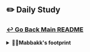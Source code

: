 ## ✏️ Daily Study
### [↩ Go Back Main README](https://github.com/3rd-PJ-Spring/Checkpoint?tab=readme-ov-file#%EF%B8%8F-daily-study)
<details>
  <summary><b>👩‍🦲Mabbakk's footprint</b></summary>
	<details>
		<summary><b>ㅤ25/01/23/목:</b></summary>	
		ㅤㅤㅤ내용
	</details>
	<details>
		<summary><b>ㅤ25/01/22/수:</b></summary>	
		ㅤㅤㅤ내용
	</details>
	<details>
		<summary><b>ㅤ25/01/21/화:</b></summary>	
		ㅤㅤㅤ내용
	</details>
	<details>
		<summary><b>ㅤ25/01/20/월:</b></summary>	
		ㅤㅤㅤ내용
	</details>
	<details>
		<summary><b>ㅤ25/01/17/금:</b></summary>	
		ㅤㅤㅤ내용
	</details>
	<details>
		<summary><b>ㅤ25/01/16/목:</b></summary>	
		ㅤㅤㅤ내용
	</details>
	<details>
		<summary><b>ㅤ25/01/15/수: 개인 사이트 제작 1</b></summary>

### 새 프로젝트 생성 후 사이트 제작 시작.<br><hr>
#### FE - HTML / CSS 코드 작성 중
#### BE -  회원가입 / 로그인 기능 구현 예정
#### 인스타 클론 - 회원가입 BE 추가 공부 내용 내일 업로드 예정
	
</details>
	<details>
		<summary><b>ㅤ25/01/14/화: 인스타 클론 - 회원가입 BE 4</b></summary>

## 회원가입 이메일, 전화번호 패턴 검증

### 입력값 공백 제거
입력값에 **스페이스바**로 입력된 **공백**도 제거하려면, 입력값을 읽어오는 코드에 `.trim()`을 추가하면 된다.

```jsx
// 입력값 읽어오기
const inputValue = $input.value.trim();
```

### 상세 체크 (패턴 검증 및 중복 검증)
빈 값 체크 후, 상세 검증을 진행한다. <br> 먼저 이메일과 전화번호에 대한 검증을 수행해보자.

```jsx
// 1. 빈 값 체크
if (!inputValue) {
    isValid = false;
    showError($formField, ValidationRules[fieldName]?.requiredMessage); // 에러 메시지 렌더링
} else {
    // 2. 상세 체크 (패턴검증, 중복검증)
    if (fieldName === 'email') {
        validateEmailOrPhone($formField, inputValue);
    } else if (fieldName === 'password') {
        // 비밀번호 강도 체크 (DB 검증 불필요)
    }
}
```

### 이메일 또는 전화번호 검증 함수
`validateEmailOrPhone` 함수를 작성하여 이메일과 전화번호를 상세 검증하도록 하자.

```jsx
async function validateEmailOrPhone($formField, inputValue) {
    if (inputValue.includes('@')) {
        // 이메일 체크
        if (!ValidationRules.email.pattern.test(inputValue)) {
            showError($formField, ValidationRules.email.message);
        } else {
            // 서버 통신을 통한 중복 체크
        }
    } else {
        // 전화번호 체크
        const numbers = inputValue.replace(/[^0-9]/g, ''); // 숫자만 추출
        if (!ValidationRules.phone.pattern.test(numbers)) {
            showError($formField, ValidationRules.phone.message);
        } else {
            // 서버 통신을 통한 중복 체크
        }
    }
}
```

### 디바운스 적용
입력 중간에 에러 메시지가 계속 표시되면 사용자 경험이 저하될 수 있다.<br>
이를 방지하기 위해 **debounce**를 적용하여 입력이 멈춘 뒤에 검증이 실행되도록 하자.

#### debounce 함수 작성
`util/debounce.js` 파일에 다음과 같이 디바운스 함수를 작성한다 :

```jsx
/**
 * 디바운스 함수
 * @param {Function} fn - 실행할 함수
 * @param {number} delay - 지연시간 (ms)
 * @returns {Function} 디바운스된 함수
 */
export function debounce(fn, delay) {
    let timer = null;
    return function (...args) {
        const context = this;
        clearTimeout(timer);
        timer = setTimeout(() => {
            fn.apply(context, args);
        }, delay);
    };
}

/**
 * 쓰로틀 함수
 * @param {Function} fn - 실행할 함수
 * @param {number} limit - 제한시간 (ms)
 * @returns {Function} 쓰로틀된 함수
 */
export function throttle(fn, limit) {
    let inThrottle;
    return function (...args) {
        const context = this;
        if (!inThrottle) {
            fn.apply(context, args);
            inThrottle = true;
            setTimeout(() => {
                inThrottle = false;
            }, limit);
        }
    };
}
```

#### debounce 함수 사용
`signup.js` 파일에서 디바운스 함수를 import하여 사용한다:

```jsx
import { debounce } from '../util/debounce.js';
```

`validateField` 함수에만 디바운스를 적용하여 입력값 검증이 입력이 멈춘 후에 실행되도록 설정하자. <br>
에러 메시지 제거는 디바운스 없이 바로 처리하도록 구현한다.
<hr>
	</details>
	<details>
		<summary><b>ㅤ25/01/13/월: 인스타 클론 - 회원가입 BE 3</b></summary>

# 회원가입 빈 입력값 검증 (FE)

## 13-1. 코드 리팩토링

일단 `signup.js` 파일로 이동해서 기존 코드를 리팩토링 해보자.

입력값들을 바로 받아오지 말고 태그들을 읽어와서 이들을 객체로 만들 것이다.

value를 바로 읽지 말고 DOM만 가져와보자.

```jsx
// form submit 이벤트
const $form = document.querySelector('.auth-form');

// 입력 태그들을 읽어서 객체로 관리
const $inputs = {
    emailOrPhone: $form.querySelector('input[name="email"]'),
    name: $form.querySelector('input[name="name"]'),
    username: $form.querySelector('input[name="username"]'),
    password: $form.querySelector('input[name="password"]'),
};
```

각 네 개의 데이터들이 들어있는 상위 클래스를 가져온 후 **$form** 객체로 선언한다.

여기서 `.querySelector`는 문서 전체(`document.`)에서 태그를 검색하면 **성능이 좋지 않다**. <br>
문서 전체 내에서 탐색하는 건 범위가 굉장히 넓기 때문에 **좁은 범위**, 즉 위에 만들어 놓은 `$inputs`가 들어있는 `$form` 안에서 찾도록 코드를 수정한다.

[  `document.querySelector` → `$form.querySelector`  ]

다음으로 잠시 주석 처리를 해야 할 부분이 있다.

서버로 전송하기 전에 검사부터 해야 하기 때문이다.

이제 본격적으로 입력값 검증을 시작해보자.

---

## 13-2. 입력값 검증 이벤트

위에 작성한 `$inputs` 안의 네 개의 input에 전부 이벤트를 걸어줘야 한다.

아래처럼 이벤트를 걸어줄 수도 있겠지만, 우리는 반복문을 써볼 거다.

```jsx
$inputs.emailOrPhone.addEventListener('input', handler);
$inputs.name.addEventListener('input', handler);
$inputs.username.addEventListener('input', handler);
$inputs.password.addEventListener('input', handler);
```

결국에는 `$inputs` 안에 있는 value들만 뽑아주면 되는데, 초기 기본 코드 원리는 다음과 같다.

```jsx
for (const key in $inputs) { // key에는 $inputs의 emailOrPhone, name ...이 들어온다.
    // $inputs의 value를 가져오려면 아래와 같이 작성한다.
    $inputs[key].addEventListener()
}
```

위에서 조금 더 함수화 해보자.

```jsx
// 4개의 입력창에 입력 이벤트 바인딩

// $inputs의 value들만 꺼내서 반복문을 돌리면 $input 태그들이 하나씩 출력된다.
Object.values($inputs).forEach(($input) => { 
    
    // console.log($input); 을 실행하여 브라우저에 $input 값들이 출력되는지 확인.
    
    $input.addEventListener('input', e => {  // handler
        
        // 입력값 검증을 수행하는 함수 호출.
        validateField($input); 
    });
});
```

`values`는 위의 `$input` 태그들의 value(입력값)들만 꺼내올 수 있게 된다!

---

## 13-3. 입력값 검증 함수 정의

이제 맨 아래 메인 실행 코드 위에 함수를 정의해주자.

```jsx
// 함수 정의
// 입력값을 검증하고 에러 메시지를 렌더링하는 함수
function validateField($input) {
    
    // 1. 빈 값 체크
    // 입력값 읽어오기
    const inputValue = $input.value;
    
    // 2. 이게 어떤 태그인지 알아오기
    const fieldName = $input.name;
    
    // 3. 로그 찍어보기
    console.log(fieldName, inputValue);
}
```

1. 빈 값 체크를 하기 위해서는 **입력값**을 읽어와야 한다.
   **$input**의 **value**들을 읽어오는 `inputValue` 함수를 정의해주자.
2. 입력값을 읽어오면 이 값이 어떤 태그인지 알아야 한다. (입력값의 타켓을 구분 및 명시)

signup.jsp 파일에 들어가서 태그들을 살펴보자. **type**은 같으나, **name**이 다른 걸 알 수 있다!

고로, **name**으로 각 태그들을 구분해주자.

```jsx
// 1. 빈 값 체크
// 2. 이게 어떤 태그인지 알아오기
const fieldName = $input.name;

// 3. 입력값 읽어오기
const inputValue = $input.value;

if(!inputValue) {
    console.log(fieldName, 'is empty!');
}
```

입력창에 값을 적었다가 삭제했을 때 로그가 뜨면 정상이다.

---

## 13-4. 빈 값 검증

어느 태그에 입력값이 어떤 식으로 출력되는지 알았으니 이제 **입력값 검증**을 추가하자.

만약 입력창에 아무런 값도 없을 때(=빈 값) 어떻게 해야 할까? 우선 `if` 문을 작성하고 잘 작동하는지 로그를 찍어보자.

```jsx
if(!inputValue) {
    // console.log(fieldName, 'is empty!');
    showError();  // 에러 메시지 렌더링
}
```

에러 메시지를 표시하는 함수를 추가로 작성하자.

---

## 13-5. 에러 클래스 부여

다음 코드를 추가하자.

```jsx
/**
 * 에러 메시지를 표시하고, 필드에 error 클래스를 부여
 */
function showError($formField, message) {
    $formField.classList.add('error');
    const $errorSpan = document.createElement('span');
    $errorSpan.classList.add('error-message');
    $errorSpan.textContent = message;
    $formField.append($errorSpan);
}
```

---

## 13-6. 에러 메시지 제거

마지막으로 에러 메시지가 중복되지 않도록 제거하는 함수를 작성한다.

```jsx
/**
 * 에러 및 비밀번호 피드백을 제거한다.
 */
function removeErrorMessage($formField) {
    $formField.classList.remove('error');
    const error = $formField.querySelector('.error-message');
    if (error) error.remove();
}
```

이를 입력 이벤트 핸들러와 blur 이벤트 핸들러에 통합한다.

```jsx
// 4개의 입력창에 입력 이벤트 바인딩
Object.values($inputs).forEach(($input) => {
    $input.addEventListener('input', () => {
        removeErrorMessage($input.closest('.form-field'));
        validateField($input);
    });

    $input.addEventListener('blur', () => {
        validateField($input);
    });
});
```

---

회원가입 입력값 검증이 완료되었다!<br>
이제 다음 단계로 에러 메시지를 객체로 설계 해보자.
	</details>
	<details>
		<summary><b>ㅤ25/01/10/금: 인스타 클론 - 회원가입 BE 3</b></summary>

## 비밀번호 암호화 및 회원가입 API 요청 정리

## 11. 비밀번호 암호화

### 11-1. 데이터 삭제
데이터베이스에 암호화되지 않은 비밀번호가 저장되어 있다면 먼저 해당 데이터를 삭제한다.
SQL 워크벤치에서 아래 명령어를 실행한다:

```sql
DELETE FROM users;
COMMIT;
```

### 11-2. Spring Security로 비밀번호 암호화
Spring Security를 사용하여 강력한 암호화 알고리즘을 구현할 수 있다.

#### PasswordEncoderConfig 파일 생성
`main/java` 폴더 안에 `config` 폴더를 생성하고, `PasswordEncoderConfig` 파일을 작성한다.

```java
package com.example.instagramclone.config;

import org.springframework.context.annotation.Bean;
import org.springframework.context.annotation.Configuration;
import org.springframework.security.crypto.bcrypt.BCryptPasswordEncoder;
import org.springframework.security.crypto.password.PasswordEncoder;

@Configuration
public class PasswordEncoderConfig {

    @Bean
    public PasswordEncoder passwordEncoder() {
        return new BCryptPasswordEncoder();
    }
}
```

- `@Configuration`: 해당 클래스를 Spring이 관리하는 클래스로 지정한다.
- `@Bean`: 메서드의 리턴값을 애플리케이션 전체에서 사용 가능한 Singleton Bean으로 관리한다.

#### @Configuration과 @Bean의 동작 원리
- **SingleTon**: Spring은 기본적으로 하나의 객체를 전역적으로 공유함.
- **CGLIB**: Spring이 @Configuration 클래스 내부에서 SingleTon을 보장하기 위해 사용하는 기술임.<br><br>
#### 결론 
- @Configuration 로 인해 동일한 @Bean 메서드가 여러 번 호출되더라도 하나의 Singleton 인스턴스만 반환.
- CGLIB 작동 시 @Bean 메서드를 호출할 때마다 새로운 객체 생성 X, 이미 생성된 객체를 반환.

#### MemberService에 PasswordEncoder 주입
생성한 `PasswordEncoder`를 `MemberService` 클래스에 주입받아 비밀번호를 암호화한다.

```java
@Service
@Slf4j
@Transactional
@RequiredArgsConstructor
public class MemberService {

    private final PasswordEncoder passwordEncoder;
    private final MemberRepository memberRepository;

    public void signUp(SignUpRequest signUpRequest) {
        // 비밀번호 암호화
        String rawPassword = signUpRequest.getPassword();
        String encodedPassword = passwordEncoder.encode(rawPassword);

        // 회원 정보를 엔터티로 변환 및 암호화된 비밀번호 설정
        Member newMember = signUpRequest.toEntity();
        newMember.setPassword(encodedPassword);

        // 데이터베이스 저장
        memberRepository.insert(newMember);
    }
}
```

### 11-3. Postman으로 테스트
1. 서버를 재실행한다.
2. Postman에서 회원가입 요청을 보내고, 데이터베이스에 저장된 비밀번호가 암호화되었는지 확인.

---

## 12. 회원가입 API 요청

### 12-1. 프론트엔드 코드 작성
`JS` 폴더의 `signUp.js` 파일에 회원가입 API 요청 메서드를 작성한다.

#### DOMContentLoaded 이벤트

```javascript
document.addEventListener('DOMContentLoaded', initSignUp);

function initSignUp() {  // 이벤트 함수
    // 입력값 읽어오기
}
```

#### 사용자 입력값 읽어오기
`signUp.jsp` 파일의 입력값을 가져온다.

```javascript
const emailOrPhone = document.querySelector('input[name="email"]').value;
const name = document.querySelector('input[name="name"]').value;
const username = document.querySelector('input[name="username"]').value;
const password = document.querySelector('input[name="password"]').value;

const payload = {
    emailOrPhone: emailOrPhone,
    name: name,
    username: username,
    password: password
};
```
key 값을 꼭 저렇게 설정해야 할까?
: SignUpRequest에서 설정된 필드명이기 때문이다. 서버가 요청한 값대로 전달해야 한다.

#### 폼의 submit 이벤트 처리

submit 이벤트는 새로고침이 일어나기 때문에 e.preventDefault(); 를 추가해주어 이를 방지한다.
```javascript
const $form = document.querySelector('.auth-form');

$form.addEventListener('submit', e => {
    e.preventDefault(); // 새로고침 방지

    // 입력값 읽기
    const emailOrPhone = document.querySelector('input[name="email"]').value;
    const name = document.querySelector('input[name="name"]').value;
    const username = document.querySelector('input[name="username"]').value;
    const password = document.querySelector('input[name="password"]').value;

    const payload = {
        emailOrPhone: emailOrPhone,
        name: name,
        username: username,
        password: password
    };

    console.log(payload);

    // 서버로 데이터 전송
    fetchToSignUp(payload);
});
```

#### 서버로 데이터 전송

```javascript
async function fetchToSignUp(userData) {
    const response = await fetch('/api/auth/signup', {
        method: 'POST',
        headers: { 'Content-Type': 'application/json' },
        body: JSON.stringify(userData)
    });

    if (response.ok) {
        window.location.href = '/'; // 로그인 페이지로 이동
    } else {
        alert('회원가입에 실패했습니다.');
    }
}
```

### 12-2. 테스트
1. 서버를 재실행.
2. 회원가입 입력값을 작성 후 데이터를 제출.
3. 데이터베이스에 정상적으로 저장되었는지 확인.

---

위 과정을 통해 비밀번호 암호화 및 회원가입 API 요청 처리 완료!<br>
	</details>
	<details>
  <summary><b>ㅤ25/01/09/목: 인스타 클론 - 회원가입 BE 2</b></summary>

## 1. 입력값 DTO 생성 및 엔터티 변환
### SignUpRequest 클래스
회원가입 입력값을 처리하기 위해 **SignUpRequest** DTO를 작성한다.
입력값을 Member 엔터티로 변환하는 `toEntity()` 메서드를 생성한다.

```java
public Member toEntity() {
    String email = null;
    String phone = null;

    if (this.emailOrPhone.contains("@")) { //이메일과 휴대전화번호를 구분해주는- 이메일에는 있으나 전화번호에는 없는 절대적 특수기호인 @를 구분 기준으로 한다.
        email = this.emailOrPhone;
    } else {
        phone = this.emailOrPhone.replaceAll("[^0-9]", ""); // 번호 입력 시 -가 포함되어있으면 제거 후 DB로 전화번호만을 저장한다.
    }

    return Member.builder()
                .email(email)
                .phone(phone)
                .username(this.username)
                .name(this.name)
                .password(this.password)
                .build();
}
```

## 2. MemberService 작성
MemberService를 작성하여 회원가입 요청을 처리하도록 한다.

### 주요 코드
```java
@Service
@Slf4j
@Transactional
@RequiredArgsConstructor
public class MemberService {

    private final PasswordEncoder passwordEncoder;
    private final MemberRepository memberRepository;

    public void signUp(SignUpRequest signUpRequest) {
        memberRepository.insert(signUpRequest.toEntity()); // signUp 함수에 작성한 signUpRequest (DTO)를 넣고 이의 입력값을 entity로 변환하여 저장한다.
    }
}
```

## 3. AuthController 생성
`AuthController`를 작성하여 REST API 엔드포인트를 구현한다.

### 주요 코드
```java
@RestController
@RequestMapping("/api/auth")
@Slf4j  // 로그 생성
@RequiredArgsConstructor  // 의존성 주입
public class AuthController {

    private final MemberService memberService;   // MemberSevice 주입

    @PostMapping("/signup")   // 회워가입은 데이터를 생성하는 것이므로 POST
    public ResponseEntity<Map<String, Object>> signUp(@RequestBody @Valid SignUpRequest signUpRequest) {
        log.info("request for signup: {}", signUpRequest.getUsername());
        memberService.signUp(signUpRequest);

        return ResponseEntity
                .ok()
                .body(Map.of( 
                        "message", "회원가입이 완료되었습니다.",
                        "username", signUpRequest.getUsername()
                ));
    }
}
```
위에서 ResponseEntity의 타입으로 Map을 사용한 이유?<br>
1. Map은 (키-값) 쌍으로 데이터를 표현할 수 있고, 여러 필드를 간결하게 묶어 보낼 수 있다.
2. Map은 List와 달리 동적인 구조를 가지고 있어 상황에 따라 필드를 유연하게 조정할 수 있다.<br>
그리고 일단 많은 REST API 설계에서 JSON 응답을 선호하며, Map은 이를 쉽게 표현할 수 있는 방법이다.

## 4. 비밀번호 암호화

회원가입 시 비밀번호는 반드시 암호화하여 저장해야 한다.
DB에 저장된 비밀번호가 암호화되지 않은 경우 아래 SQL 명령어를 사용해 기존 데이터를 삭제후 암호화 작업을 진행한다.

```sql
DELETE FROM users;
COMMIT;
```

### 추가 작업
`PasswordEncoder`를 사용해 비밀번호 암호화를 적용한다.

```java
public void signUp(SignUpRequest signUpRequest) {
    Member member = signUpRequest.toEntity();
    member.setPassword(passwordEncoder.encode(member.getPassword()));
    memberRepository.insert(member);
}
```

## 5. Postman 테스트

1. Postman에서 `POST /api/auth/signup` 엔드포인트를 테스트한다.
2. 요청 바디는 JSON 형식으로 작성하며, DTO에 명시된 필드명을 정확히 입력해야 한다.

### 요청 예시
```json
{
    "username": "testuser",
    "name": "Test User",
    "emailOrPhone": "010-1234-5678",
    "password": "password123"
}
```

3. 응답 확인:
    - 성공 메시지와 함께 입력된 사용자 이름이 반환된다.
    - DB에서 데이터가 올바르게 저장되었는지 확인한다.
</details>
	<details>
		<summary><b>ㅤ25/01/08/수: 프로젝트 방향 설정 및 래퍼런스 서치, 회원가입 BE</b></summary>	
		ㅤㅤㅤ<h3>1. 프로젝트 방향 설정</h3>
						<h4>·어떤 홈페이지를 만들 것인가?</h4>
						쇼핑몰 홈페이지 구현.<br>
						<h4>·어떤 레이아웃과 디자인으로 진행할 것인가?</h4>
						→ 이미지 참조<br>
						<h4>·어떤 기능을 구현할 것인가?</h4>
						FE 기능 구현을 우선적 목표로 한다.<br>
						+ 홈페이지에 필요한 정보를 포함하여 전체 디자인.<br>
						그 후 가능하다면 BE도 진행. (회원가입 및 로그인)<br>
						<h3>3. 회원가입 FE/BE_1</h3>
						<div style="text-align: center;">
							<img src="https://github.com/3rd-PJ-Spring/Checkpoint/blob/219069cc37d73b2531b87a866ee27095d709b899/img/Mabbakk/250108(%EC%88%98)/%233_%ED%94%84%EB%A1%9C%EC%A0%9D%ED%8A%B8%20%EB%B0%A9%ED%96%A5%20%EC%84%A4%EC%A0%95%20%EB%B0%8F%20%EB%9E%98%ED%8D%BC%EB%9F%B0%EC%8A%A4%20%EC%84%9C%EC%B9%98%2C%20%ED%9A%8C%EC%9B%90%EA%B0%80%EC%9E%85%20BE%20_1.png">
							<img src="https://github.com/3rd-PJ-Spring/Checkpoint/blob/main/img/Mabbakk/250108(%EC%88%98)/%233_%ED%94%84%EB%A1%9C%EC%A0%9D%ED%8A%B8%20%EB%B0%A9%ED%96%A5%20%EC%84%A4%EC%A0%95%20%EB%B0%8F%20%EB%9E%98%ED%8D%BC%EB%9F%B0%EC%8A%A4%20%EC%84%9C%EC%B9%98%2C%20%ED%9A%8C%EC%9B%90%EA%B0%80%EC%9E%85%20BE%20_2.png">
							<img src="https://github.com/3rd-PJ-Spring/Checkpoint/blob/main/img/Mabbakk/250108(%EC%88%98)/%233_%ED%94%84%EB%A1%9C%EC%A0%9D%ED%8A%B8%20%EB%B0%A9%ED%96%A5%20%EC%84%A4%EC%A0%95%20%EB%B0%8F%20%EB%9E%98%ED%8D%BC%EB%9F%B0%EC%8A%A4%20%EC%84%9C%EC%B9%98%2C%20%ED%9A%8C%EC%9B%90%EA%B0%80%EC%9E%85%20BE%20_3.png">
							<img src="https://github.com/3rd-PJ-Spring/Checkpoint/blob/main/img/Mabbakk/250108(%EC%88%98)/%233_%ED%94%84%EB%A1%9C%EC%A0%9D%ED%8A%B8%20%EB%B0%A9%ED%96%A5%20%EC%84%A4%EC%A0%95%20%EB%B0%8F%20%EB%9E%98%ED%8D%BC%EB%9F%B0%EC%8A%A4%20%EC%84%9C%EC%B9%98%2C%20%ED%9A%8C%EC%9B%90%EA%B0%80%EC%9E%85%20BE%20_4.png">
							<img src="https://github.com/3rd-PJ-Spring/Checkpoint/blob/main/img/Mabbakk/250108(%EC%88%98)/%233_%ED%94%84%EB%A1%9C%EC%A0%9D%ED%8A%B8%20%EB%B0%A9%ED%96%A5%20%EC%84%A4%EC%A0%95%20%EB%B0%8F%20%EB%9E%98%ED%8D%BC%EB%9F%B0%EC%8A%A4%20%EC%84%9C%EC%B9%98%2C%20%ED%9A%8C%EC%9B%90%EA%B0%80%EC%9E%85%20BE%20_5.png">
							<img src="https://github.com/3rd-PJ-Spring/Checkpoint/blob/main/img/Mabbakk/250108(%EC%88%98)/%233_%ED%94%84%EB%A1%9C%EC%A0%9D%ED%8A%B8%20%EB%B0%A9%ED%96%A5%20%EC%84%A4%EC%A0%95%20%EB%B0%8F%20%EB%9E%98%ED%8D%BC%EB%9F%B0%EC%8A%A4%20%EC%84%9C%EC%B9%98%2C%20%ED%9A%8C%EC%9B%90%EA%B0%80%EC%9E%85%20BE%20_6.png">
							<img src="https://github.com/3rd-PJ-Spring/Checkpoint/blob/main/img/Mabbakk/250108(%EC%88%98)/%233_%ED%94%84%EB%A1%9C%EC%A0%9D%ED%8A%B8%20%EB%B0%A9%ED%96%A5%20%EC%84%A4%EC%A0%95%20%EB%B0%8F%20%EB%9E%98%ED%8D%BC%EB%9F%B0%EC%8A%A4%20%EC%84%9C%EC%B9%98%2C%20%ED%9A%8C%EC%9B%90%EA%B0%80%EC%9E%85%20BE%20_7.png">
							<img src="https://github.com/3rd-PJ-Spring/Checkpoint/blob/main/img/Mabbakk/250108(%EC%88%98)/%233_%ED%94%84%EB%A1%9C%EC%A0%9D%ED%8A%B8%20%EB%B0%A9%ED%96%A5%20%EC%84%A4%EC%A0%95%20%EB%B0%8F%20%EB%9E%98%ED%8D%BC%EB%9F%B0%EC%8A%A4%20%EC%84%9C%EC%B9%98%2C%20%ED%9A%8C%EC%9B%90%EA%B0%80%EC%9E%85%20BE%20_8.png">
							<img src="https://github.com/3rd-PJ-Spring/Checkpoint/blob/main/img/Mabbakk/250108(%EC%88%98)/%233_%ED%94%84%EB%A1%9C%EC%A0%9D%ED%8A%B8%20%EB%B0%A9%ED%96%A5%20%EC%84%A4%EC%A0%95%20%EB%B0%8F%20%EB%9E%98%ED%8D%BC%EB%9F%B0%EC%8A%A4%20%EC%84%9C%EC%B9%98%2C%20%ED%9A%8C%EC%9B%90%EA%B0%80%EC%9E%85%20BE%20_9.png">
						</div>
	</details>
	<details>
		<summary><b>ㅤ25/01/07/화: 팀플 회의_방향 설정 및 목표 설정</b></summary>	
		  <h3>1. 전체적인 방향 설정 </h3>
            <h4>개인의 역량을 높일 수 있도록 철저하고 꾸준한 공부 그리고 그에 대한 결과물 데모버전 도출.</h4>
                (공통 주제 설정 : 기본 홈페이지)<br></br>
		<h3> 2. 목표 설정 </h3>
      <h4>· 내가 구현하고 싶은 기능 ? → 프론트엔드</h4>
      <h4>· 부족한 부분 ? → 숙달되지 않은 자바스크립트 이벤트 구현</h4>
      <h4>· 구현하고자 하는 기능 ? → 회원가입 (로그인) 기능 ...등 추가 구상</h4>
	</details>
	<details>
		<summary><b>ㅤ25/01/06/월: 인스타그램 클론 연습 강의 복습</b></summary>	
		ㅤㅤㅤ<h4>피드 목록 조회 API 만들기 까지 복습 (FE/BE)</h4>
	</details>
